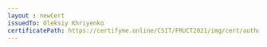 ```yaml
--- 
layout : newCert 
issuedTo: Oleksiy Khriyenko 
certificatePath: https://certifyme.online/CSIT/FRUCT2021/img/cert/author/OleksiyKhriyenko_cf48b.png
--- 
```


